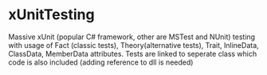 # xUnitTesting
Massive xUnit (popular C# framework, other are MSTest and NUnit) testing with usage of Fact (classic tests), Theory(alternative tests), Trait, InlineData, ClassData, MemberData attributes. Tests are linked to seperate class which code is also included (adding reference to dll is needed)
